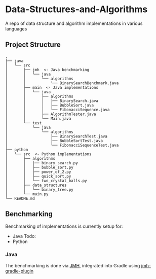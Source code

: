 # Data-Structures-and-Algorithms

A repo of data structure and algorithm implementations in various languages

## Project Structure

```shell
.
├── java
│   └── src
│       ├── jmh  <- Java benchmarking
│       │   └── java
│       │       └── algorithms
│       │           └── BinarySearchBenchmark.java
│       ├── main  <- Java implementations
│       │   └── java
│       │       ├── algorithms
│       │       │   ├── BinarySearch.java
│       │       │   ├── BubbleSort.java
│       │       │   └── FibonacciSequence.java
│       │       ├── AlgorithmTester.java
│       │       └── Main.java
│       └── test
│           └── java
│               └── algorithms
│                   ├── BinarySearchTest.java
│                   ├── BubbleSortTest.java
│                   └── FibonacciSequenceTest.java
├── python
│   └── src  <- Python implementations
│       ├── algorithms
│       │   ├── binary_search.py
│       │   ├── bubble_sort.py
│       │   ├── power_of_2.py
│       │   ├── quick_sort.py
│       │   └── two_crystal_balls.py
│       ├── data_structures
│       │   └── binary_tree.py
│       └── main.py
└── README.md
```

## Benchmarking

Benchmarking of implementations is currently setup for:

- Java
  Todo:
- Python

### Java

The benchmarking is done via [JMH](https://github.com/openjdk/jmh),
integrated into Gradle using [jmh-gradle-plugin](https://github.com/melix/jmh-gradle-plugin)

